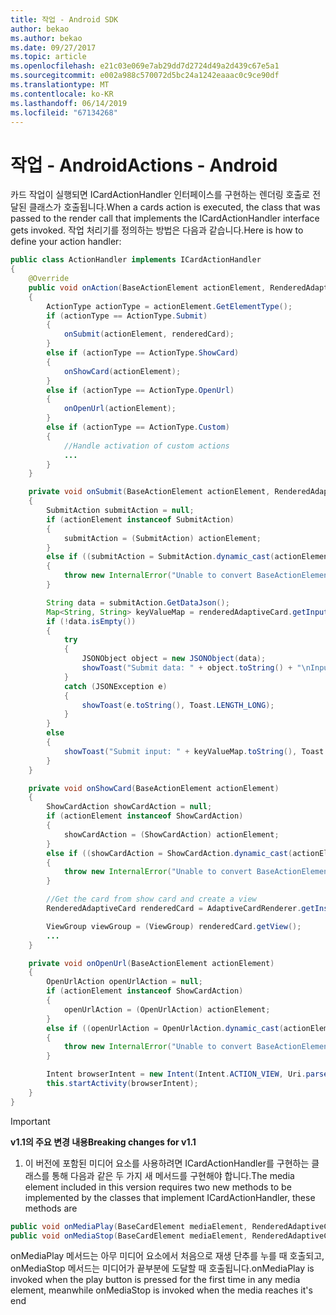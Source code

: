 ```yaml
---
title: 작업 - Android SDK
author: bekao
ms.author: bekao
ms.date: 09/27/2017
ms.topic: article
ms.openlocfilehash: e21c03e069e7ab29dd7d2724d49a2d439c67e5a1
ms.sourcegitcommit: e002a988c570072d5bc24a1242eaaac0c9ce90df
ms.translationtype: MT
ms.contentlocale: ko-KR
ms.lasthandoff: 06/14/2019
ms.locfileid: "67134268"
---
```

# <a name="actions---android"></a><span data-ttu-id="64dd1-102">작업 - Android</span><span class="sxs-lookup"><span data-stu-id="64dd1-102">Actions - Android</span></span>

<span data-ttu-id="64dd1-103">카드 작업이 실행되면 ICardActionHandler 인터페이스를 구현하는 렌더링 호출로 전달된 클래스가 호출됩니다.</span><span class="sxs-lookup"><span data-stu-id="64dd1-103">When a cards action is executed, the class that was passed to the render call that implements the ICardActionHandler interface gets invoked.</span></span> <span data-ttu-id="64dd1-104">작업 처리기를 정의하는 방법은 다음과 같습니다.</span><span class="sxs-lookup"><span data-stu-id="64dd1-104">Here is how to define your action handler:</span></span>

```java
public class ActionHandler implements ICardActionHandler
{
    @Override
    public void onAction(BaseActionElement actionElement, RenderedAdaptiveCard renderedCard)
    {
        ActionType actionType = actionElement.GetElementType();
        if (actionType == ActionType.Submit)
        {
            onSubmit(actionElement, renderedCard);
        }
        else if (actionType == ActionType.ShowCard)
        {
            onShowCard(actionElement);
        }
        else if (actionType == ActionType.OpenUrl)
        {
            onOpenUrl(actionElement);
        }
        else if (actionType == ActionType.Custom)
        {
            //Handle activation of custom actions
            ...
        }
    }

    private void onSubmit(BaseActionElement actionElement, RenderedAdaptiveCard renderedAdaptiveCard)
    {
        SubmitAction submitAction = null;
        if (actionElement instanceof SubmitAction)
        {
            submitAction = (SubmitAction) actionElement;
        }
        else if ((submitAction = SubmitAction.dynamic_cast(actionElement)) == null)
        {
            throw new InternalError("Unable to convert BaseActionElement to ShowCardAction object model.");
        }

        String data = submitAction.GetDataJson();
        Map<String, String> keyValueMap = renderedAdaptiveCard.getInputs();
        if (!data.isEmpty())
        {
            try
            {
                JSONObject object = new JSONObject(data);
                showToast("Submit data: " + object.toString() + "\nInput: " + keyValueMap.toString(), Toast.LENGTH_LONG);
            }
            catch (JSONException e)
            {
                showToast(e.toString(), Toast.LENGTH_LONG);
            }
        }
        else
        {
            showToast("Submit input: " + keyValueMap.toString(), Toast.LENGTH_LONG);
        }
    }

    private void onShowCard(BaseActionElement actionElement)
    {
        ShowCardAction showCardAction = null;
        if (actionElement instanceof ShowCardAction)
        {
            showCardAction = (ShowCardAction) actionElement;
        }
        else if ((showCardAction = ShowCardAction.dynamic_cast(actionElement)) == null)
        {
            throw new InternalError("Unable to convert BaseActionElement to ShowCardAction object model.");
        }

        //Get the card from show card and create a view
        RenderedAdaptiveCard renderedCard = AdaptiveCardRenderer.getInstance().render(context, fragmentManager, showCardAction.GetCard(), cardActionHandler, hostConfig);

        ViewGroup viewGroup = (ViewGroup) renderedCard.getView();
        ...
    }

    private void onOpenUrl(BaseActionElement actionElement)
    {
        OpenUrlAction openUrlAction = null;
        if (actionElement instanceof ShowCardAction)
        {
            openUrlAction = (OpenUrlAction) actionElement;
        }
        else if ((openUrlAction = OpenUrlAction.dynamic_cast(actionElement)) == null)
        {
            throw new InternalError("Unable to convert BaseActionElement to ShowCardAction object model.");
        }

        Intent browserIntent = new Intent(Intent.ACTION_VIEW, Uri.parse(openUrlAction.GetUrl()));
        this.startActivity(browserIntent);
    }
}
```

> [!IMPORTANT]
> <span data-ttu-id="64dd1-105">**v1.1의 주요 변경 내용**</span><span class="sxs-lookup"><span data-stu-id="64dd1-105">**Breaking changes for v1.1**</span></span>
> 
> 1. <span data-ttu-id="64dd1-106">이 버전에 포함된 미디어 요소를 사용하려면 ICardActionHandler를 구현하는 클래스를 통해 다음과 같은 두 가지 새 메서드를 구현해야 합니다.</span><span class="sxs-lookup"><span data-stu-id="64dd1-106">The media element included in this version requires two new methods to be implemented by the classes that implement ICardActionHandler, these methods are</span></span>
>
> ```java
> public void onMediaPlay(BaseCardElement mediaElement, RenderedAdaptiveCard renderedAdaptiveCard)
> public void onMediaStop(BaseCardElement mediaElement, RenderedAdaptiveCard renderedAdaptiveCard)
> ```
>
> <span data-ttu-id="64dd1-107">onMediaPlay 메서드는 아무 미디어 요소에서 처음으로 재생 단추를 누를 때 호출되고, onMediaStop 메서드는 미디어가 끝부분에 도달할 때 호출됩니다.</span><span class="sxs-lookup"><span data-stu-id="64dd1-107">onMediaPlay is invoked when the play button is pressed for the first time in any media element, meanwhile onMediaStop is invoked when the media reaches it's end</span></span>
